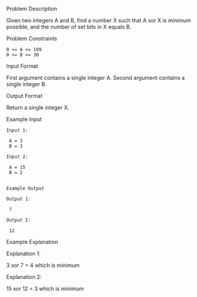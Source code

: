 Problem Description

Given two integers A and B, find a number X such that A xor X is minimum possible, and the number of set bits in X equals B.



Problem Constraints
    
    0 <= A <= 109
    0 <= B <= 30



Input Format

First argument contains a single integer A. Second argument contains a single integer B.



Output Format

Return a single integer X.



Example Input
    
    Input 1:
    
     A = 3
     B = 3
    
    Input 2:
    
     A = 15
     B = 2
    
    
    Example Output
    
    Output 1:
    
     7
    
    Output 2:
    
     12


Example Explanation

Explanation 1:


 3 xor 7 = 4 which is minimum

Explanation 2:

 15 xor 12 = 3 which is minimum
 